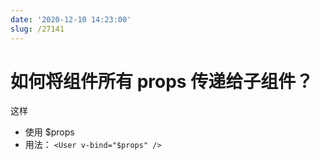 ```yaml
---
date: '2020-12-10 14:23:00'
slug: /27141
---
```


# 如何将组件所有 props 传递给子组件？

这样

- 使用 $props
- 用法： `<User v-bind="$props" />`
 
 
 
 
 
 
 
 
 
 
 
 
 
 
 
 
 
 
 
 
 
 
 
 
 
